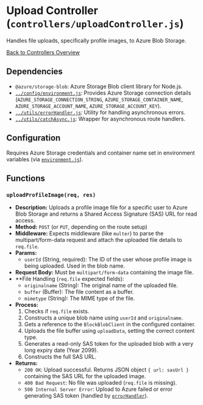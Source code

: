# Upload Controller (`controllers/uploadController.js`)

Handles file uploads, specifically profile images, to Azure Blob Storage.

[Back to Controllers Overview](README.md)

## Dependencies

- `@azure/storage-blob`: Azure Storage Blob client library for Node.js.
- [`../config/environment.js`](../config/environment.md): Provides Azure Storage connection details (`AZURE_STORAGE_CONNECTION_STRING`, `AZURE_STORAGE_CONTAINER_NAME`, `AZURE_STORAGE_ACCOUNT_NAME`, `AZURE_STORAGE_ACCOUNT_KEY`).
- [`../utils/errorHandler.js`](../utils/errorHandler.md): Utility for handling asynchronous errors.
- [`../utils/catchAsync.js`](../utils/catchAsync.md): Wrapper for asynchronous route handlers.

## Configuration

Requires Azure Storage credentials and container name set in environment variables (via [`environment.js`](../config/environment.md)).

## Functions

### `uploadProfileImage(req, res)`

- **Description:** Uploads a profile image file for a specific user to Azure Blob Storage and returns a Shared Access Signature (SAS) URL for read access.
- **Method:** `POST` (or `PUT`, depending on the route setup)
- **Middleware:** Expects middleware (like `multer`) to parse the multipart/form-data request and attach the uploaded file details to `req.file`.
- **Params:**
  - `userId` (String, required): The ID of the user whose profile image is being uploaded. Used in the blob name.
- **Request Body:** Must be `multipart/form-data` containing the image file.
- \*\*File Handling (`req.file` expected fields):
  - `originalname` (String): The original name of the uploaded file.
  - `buffer` (Buffer): The file content as a buffer.
  - `mimetype` (String): The MIME type of the file.
- **Process:**
  1.  Checks if `req.file` exists.
  2.  Constructs a unique blob name using `userId` and `originalname`.
  3.  Gets a reference to the `BlockBlobClient` in the configured container.
  4.  Uploads the file buffer using `uploadData`, setting the correct content type.
  5.  Generates a read-only SAS token for the uploaded blob with a very long expiry date (Year 2099).
  6.  Constructs the full SAS URL.
- **Returns:**
  - `200 OK`: Upload successful. Returns JSON object `{ url: sasUrl }` containing the SAS URL for the uploaded image.
  - `400 Bad Request`: No file was uploaded (`req.file` is missing).
  - `500 Internal Server Error`: Upload to Azure failed or error generating SAS token (handled by [`errorHandler`](../utils/errorHandler.md)).
